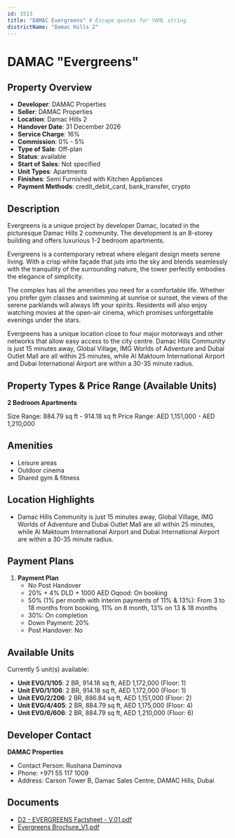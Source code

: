 ```yaml
---
id: 1513
title: "DAMAC Evergreens" # Escape quotes for YAML string
districtName: "Damac Hills 2"
---
```


# DAMAC "Evergreens"

## Property Overview
- **Developer**: DAMAC Properties
- **Seller**: DAMAC Properties
- **Location**: Damac Hills 2
- **Handover Date**: 31 December 2026
- **Service Charge**: 16%
- **Commission**: 0% - 5%
- **Type of Sale**: Off-plan
- **Status**: available
- **Start of Sales**: Not specified
- **Unit Types**: Apartments
- **Finishes**: Semi Furnished with Kitchen Appliances
- **Payment Methods**: credit_debit_card, bank_transfer, crypto

## Description
Evergreens is a unique project by developer Damac, located in the picturesque Damac Hills 2 community. The development is an 8-storey building and offers luxurious 1-2 bedroom apartments.  

 Evergreens is a contemporary retreat where elegant design meets serene living. With a crisp white façade that juts into the sky and blends seamlessly with the tranquility of the surrounding nature, the tower perfectly embodies the elegance of simplicity.

 The complex has all the amenities you need for a comfortable life. Whether you prefer gym classes and swimming at sunrise or sunset, the views of the serene parklands will always lift your spirits. Residents will also enjoy watching movies at the open-air cinema, which promises unforgettable evenings under the stars.

 Evergreens has a unique location close to four major motorways and other networks that allow easy access to the city centre. Damac Hills Community is just 15 minutes away, Global Village, IMG Worlds of Adventure and Dubai Outlet Mall are all within 25 minutes, while Al Maktoum International Airport and Dubai International Airport are within a 30-35 minute radius.

## Property Types & Price Range (Available Units)
**2 Bedroom Apartments**

Size Range: 884.79 sq ft - 914.18 sq ft
Price Range: AED 1,151,000 - AED 1,210,000

## Amenities
- Leisure areas
- Outdoor cinema
- Shared gym & fitness

## Location Highlights
- Damac Hills Community is just 15 minutes away, Global Village, IMG Worlds of Adventure and Dubai Outlet Mall are all within 25 minutes, while Al Maktoum International Airport and Dubai International Airport are within a 30-35 minute radius.

## Payment Plans
1. **Payment Plan**
   - No Post Handover
   - 20% + 4% DLD + 1000 AED Oqood: On booking
   - 50% (1% per month with interim payments of 11% & 13%): From 3 to 18 months from booking, 11% on 8 month, 13% on 13 & 18 months
   - 30%: On completion
   - Down Payment: 20%
   - Post Handover: No

## Available Units
Currently 5 unit(s) available:
- **Unit EVG/1/105**: 2 BR, 914.18 sq ft, AED 1,172,000 (Floor: 1)
- **Unit EVG/1/106**: 2 BR, 914.18 sq ft, AED 1,172,000 (Floor: 1)
- **Unit EVG/2/206**: 2 BR, 886.84 sq ft, AED 1,151,000 (Floor: 2)
- **Unit EVG/4/405**: 2 BR, 884.79 sq ft, AED 1,175,000 (Floor: 4)
- **Unit EVG/6/606**: 2 BR, 884.79 sq ft, AED 1,210,000 (Floor: 6)

## Developer Contact
**DAMAC Properties**
- Contact Person: Rushana Daminova
- Phone: +971 55 117 1009
- Address: Carson Tower B, Damac Sales Centre, DAMAC Hills, Dubai

## Documents
- [D2 - EVERGREENS  Factsheet - V.01.pdf](https://cdn.geniemap.net/2024/03/26/NTLgrTnQ7TtvYh5nAjmltBkWhU5sES8y5H3ska9z.pdf)
- [Evergreens Brochure_V1.pdf](https://cdn.geniemap.net/2024/03/27/7nGdW2bbT7DPWFvB9J69xtsuB4YKv8Whih4gAifZ.pdf)
